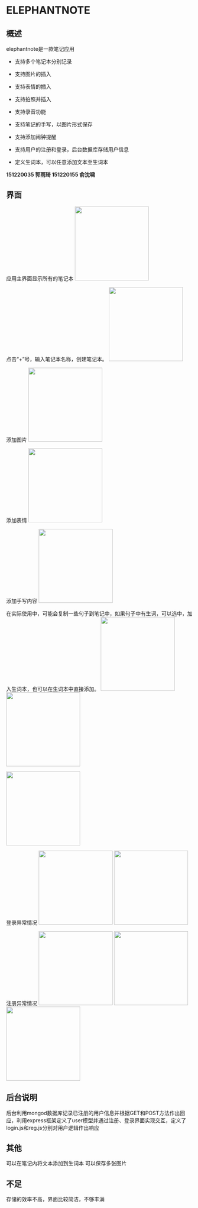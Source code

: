 ELEPHANTNOTE
==

概述
--
elephantnote是一款笔记应用

* 支持多个笔记本分别记录

* 支持图片的插入

* 支持表情的插入

* 支持拍照并插入

* 支持录音功能

* 支持笔记的手写，以图片形式保存

* 支持添加闹钟提醒

* 支持用户的注册和登录，后台数据库存储用户信息

* 定义生词本，可以任意添加文本至生词本

**151220035 郭雨琦 151220155 俞沈啸**

界面
--
应用主界面显示所有的笔记本
<img src="Screenshots/首页.png" width="200">


点击“+”号，输入笔记本名称，创建笔记本。
<img src="Screenshots/新建笔记.png" width="200">


添加图片
<img src="Screenshots/添加图片.png" width="200">


添加表情
<img src="Screenshots/添加表情.png" width="200">


添加手写内容
<img src="Screenshots/手写.png" width="200">

在实际使用中，可能会复制一些句子到笔记中，如果句子中有生词，可以选中，加入生词本，也可以在生词本中直接添加。
<img src="Screenshots/加入生词本.png" width="200">
<img src="Screenshots/生词表编辑.png" width="200">



<img src="Screenshots/用户界面.png" width="200">

登录异常情况
<img src="Screenshots/登录异常1.png" width="200">
<img src="Screenshots/登录异常2.png" width="200">

注册异常情况
<img src="Screenshots/注册异常1.png" width="200">
<img src="Screenshots/注册异常2.png" width="200">
<img src="Screenshots/注册异常3.png" width="200">


后台说明
--
后台利用mongod数据库记录已注册的用户信息并根据GET和POST方法作出回应，利用express框架定义了user模型并通过注册、登录界面实现交互，定义了login.js和reg.js分别对用户逻辑作出响应

其他
--
可以在笔记内将文本添加到生词本
可以保存多张图片

不足
--
存储的效率不高，界面比较简洁，不够丰满
